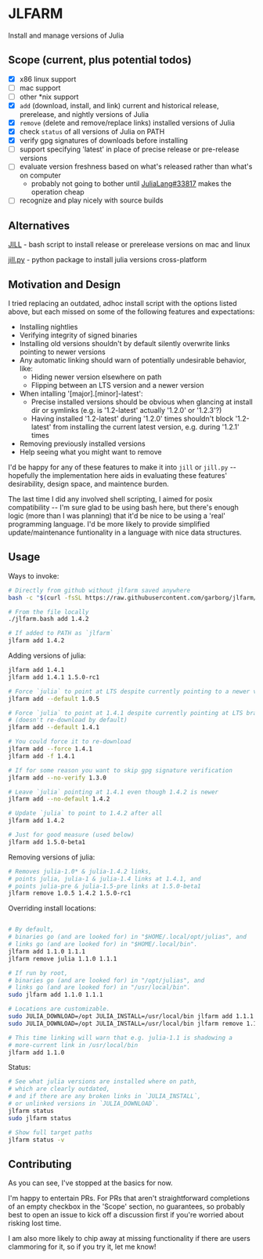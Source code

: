 # JLFARM

Install and manage versions of Julia

## Scope (current, plus potential todos)

- [x] x86 linux support
- [ ] mac support
- [ ] other \*nix support
- [x] `add` (download, install, and link) current and historical release, prerelease, and nightly versions of Julia
- [x] `remove` (delete and remove/replace links) installed versions of Julia
- [x] check `status` of all versions of Julia on PATH
- [x] verify gpg signatures of downloads before installing
- [ ] support specifying 'latest' in place of precise release or pre-release versions
- [ ] evaluate version freshness based on what's released rather than what's on computer
    - probably not going to bother until [JuliaLang#33817](https://github.com/JuliaLang/julia/issues/33817) makes the operation cheap
- [ ] recognize and play nicely with source builds

## Alternatives

[JILL](https://github.com/abelsiqueira/jill) - bash script to install release or prerelease versions on mac and linux

[jill.py](https://github.com/johnnychen94/jill.py) - python package to install julia versions cross-platform

## Motivation and Design

I tried replacing an outdated, adhoc install script with the options listed above, but each missed on some of the following features and expectations:

- Installing nightlies
- Verifying integrity of signed binaries
- Installing old versions shouldn't by default silently overwrite links pointing to newer versions
- Any automatic linking should warn of potentially undesirable behavior, like:
  - Hiding newer version elsewhere on path
  - Flipping between an LTS version and a newer version
- When intalling '[major].[minor]-latest':
  - Precise installed versions should be obvious when glancing at install dir or symlinks (e.g. is '1.2-latest' actually '1.2.0' or '1.2.3'?)
  - Having installed '1.2-latest' during '1.2.0' times shouldn't block '1.2-latest' from installing the current latest version, e.g. during '1.2.1' times
- Removing previously installed versions
- Help seeing what you might want to remove

I'd be happy for any of these features to make it into `jill` or `jill.py` -- hopefully the implementation here aids in evaluating these features' desirability, design space, and maintence burden.

The last time I did any involved shell scripting, I aimed for posix compatibility -- I'm sure glad to be using bash here, but there's enough logic (more than I was planning) that it'd be nice to be using a 'real' programming language. I'd be more likely to provide simplified update/maintenance funtionality in a language with nice data structures.

## Usage

Ways to invoke:

```bash
# Directly from github without jlfarm saved anywhere
bash -c "$(curl -fsSL https://raw.githubusercontent.com/garborg/jlfarm/master/jlfarm.bash)" add 1.4.2

# From the file locally
./jlfarm.bash add 1.4.2

# If added to PATH as `jlfarm`
jlfarm add 1.4.2
```

Adding versions of julia:

```bash
jlfarm add 1.4.1
jlfarm add 1.4.1 1.5.0-rc1

# Force `julia` to point at LTS despite currently pointing to a newer version
jlfarm add --default 1.0.5

# Force `julia` to point at 1.4.1 despite currently pointing at LTS branch
# (doesn't re-download by default)
jlfarm add --default 1.4.1

# You could force it to re-download
jlfarm add --force 1.4.1
jlfarm add -f 1.4.1

# If for some reason you want to skip gpg signature verification
jlfarm add --no-verify 1.3.0

# Leave `julia` pointing at 1.4.1 even though 1.4.2 is newer
jlfarm add --no-default 1.4.2

# Update `julia` to point to 1.4.2 after all
jlfarm add 1.4.2

# Just for good measure (used below)
jlfarm add 1.5.0-beta1
```

Removing versions of julia:

```bash
# Removes julia-1.0* & julia-1.4.2 links,
# points julia, julia-1 & julia-1.4 links at 1.4.1, and
# points julia-pre & julia-1.5-pre links at 1.5.0-beta1
jlfarm remove 1.0.5 1.4.2 1.5.0-rc1
```

Overriding install locations:

```bash

# By default,
# binaries go (and are looked for) in "$HOME/.local/opt/julias", and
# links go (and are looked for) in "$HOME/.local/bin".
jlfarm add 1.1.0 1.1.1
jlfarm remove julia 1.1.0 1.1.1

# If run by root,
# binaries go (and are looked for) in "/opt/julias", and
# links go (and are looked for) in "/usr/local/bin".
sudo jlfarm add 1.1.0 1.1.1

# Locations are customizable.
sudo JULIA_DOWNLOAD=/opt JULIA_INSTALL=/usr/local/bin jlfarm add 1.1.1
sudo JULIA_DOWNLOAD=/opt JULIA_INSTALL=/usr/local/bin jlfarm remove 1.1.1

# This time linking will warn that e.g. julia-1.1 is shadowing a
# more-current link in /usr/local/bin
jlfarm add 1.1.0
```

Status:

```bash
# See what julia versions are installed where on path,
# which are clearly outdated,
# and if there are any broken links in `JULIA_INSTALL`,
# or unlinked versions in `JULIA_DOWNLOAD`.
jlfarm status
sudo jlfarm status

# Show full target paths
jlfarm status -v
```

## Contributing

As you can see, I've stopped at the basics for now.

I'm happy to entertain PRs. For PRs that aren't straightforward completions of an empty checkbox in the 'Scope' section, no guarantees, so probably best to open an issue to kick off a discussion first if you're worried about risking lost time.

I am also more likely to chip away at missing functionality if there are users clammoring for it, so if you try it, let me know!
